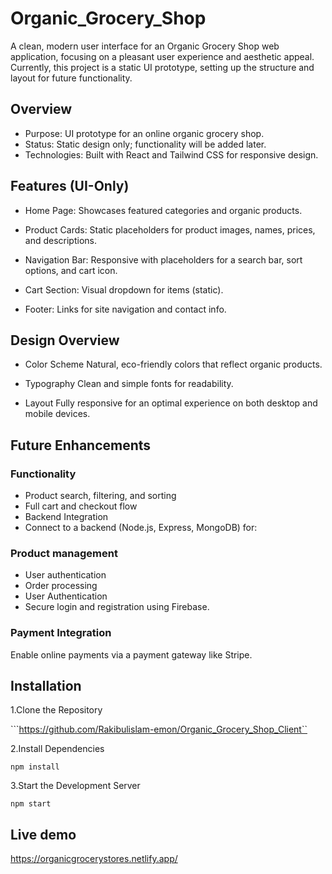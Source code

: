 
# Organic_Grocery_Shop

A clean, modern user interface for an Organic Grocery Shop web application, focusing on a pleasant user experience and aesthetic appeal. Currently, this project is a static UI prototype, setting up the structure and layout for future functionality.
## Overview
- Purpose: UI prototype for an online organic grocery shop.
- Status: Static design only; functionality will be added later.
- Technologies: Built with React and Tailwind CSS for responsive design.
## Features (UI-Only)

- Home Page: Showcases featured categories and organic products.

- Product Cards: Static placeholders for product images, names, prices, and descriptions.

- Navigation Bar: Responsive with placeholders for a search bar, sort options, and cart icon.

- Cart Section: Visual dropdown for items (static).

- Footer: Links for site navigation and contact info.
## Design Overview

- Color Scheme
Natural, eco-friendly colors that reflect organic products.

- Typography
Clean and simple fonts for readability.

- Layout
Fully responsive for an optimal experience on both desktop and mobile devices.
## Future Enhancements

### Functionality

- Product search, filtering, and sorting
- Full cart and checkout flow
- Backend Integration
- Connect to a backend (Node.js, Express, MongoDB) for:

### Product management
- User authentication
- Order processing
- User Authentication
- Secure login and registration using Firebase.

### Payment Integration
Enable online payments via a payment gateway like Stripe.
## Installation


1.Clone the Repository

```https://github.com/Rakibulislam-emon/Organic_Grocery_Shop_Client``

2.Install Dependencies

```npm install```

3.Start the Development Server

```npm start```

## Live demo

https://organicgrocerystores.netlify.app/

